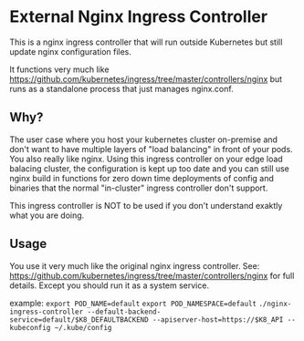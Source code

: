 # External Nginx Ingress Controller

This is a nginx ingress controller that will run outside Kubernetes but still update nginx configuration files.

It functions very much like https://github.com/kubernetes/ingress/tree/master/controllers/nginx but runs as a standalone process that just manages nginx.conf.

## Why?

The user case where you host your kubernetes cluster on-premise and don't want to have multiple layers of "load balancing" in front of your pods. You also really like nginx. 
Using this ingress controller on your edge load balacing cluster, the configuration is kept up too date and you can still use nginx build in functions for zero down time deployments of config and binaries that the normal "in-cluster" ingress controller don't support.

This ingress controller is NOT to be used if you don't understand exaktly what you are doing.

## Usage

You use it very much like the original nginx ingress controller. See: https://github.com/kubernetes/ingress/tree/master/controllers/nginx for full details.  Except you should run it as a system service. 

example:
`export POD_NAME=default`
`export POD_NAMESPACE=default`
`./nginx-ingress-controller --default-backend-service=default/$K8_DEFAULTBACKEND --apiserver-host=https://$K8_API --kubeconfig ~/.kube/config`


